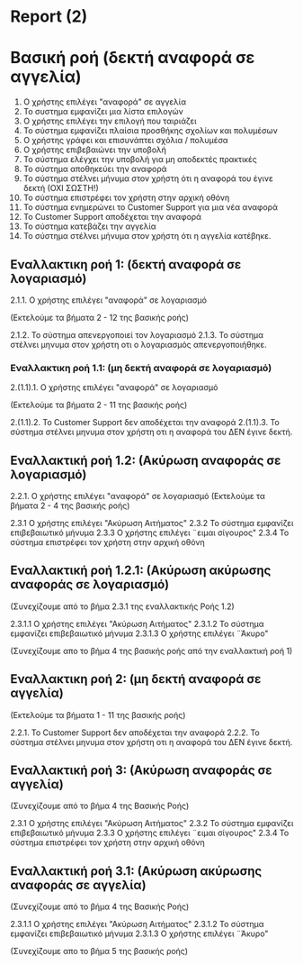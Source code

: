 # Report (2)

# Βασική ροή  (δεκτή αναφορά σε αγγελία)
1.  Ο χρήστης επιλέγει "αναφορά" σε αγγελία
2.  Το συστημα εμφανίζει μια λίστα επιλογών
3.  Ο χρήστης επιλέγει την επιλογή που ταιριάζει
4.  Το σύστημα εμφανίζει πλαίσια προσθήκης σχολίων και πολυμέσων
5.  Ο χρήστης γράφει και επισυνάπτει σχόλια / πολυμέσα
6.  Ο χρήστης επιβεβαιώνει την υποβολή
7.  Το σύστημα ελέγχει την υποβολή για μη αποδεκτές πρακτικές
8.  Το σύστημα αποθηκεύει την αναφορά
9.  Το σύστημα στέλνει μήνυμα στον χρήστη ότι η αναφορά του έγινε δεκτή (ΟΧΙ ΣΩΣΤΗ!)
10. Το σύστημα επιστρέφει τον χρήστη στην αρχική οθόνη
11. Το σύστημα ενημερώνει το Customer Support για μια νέα αναφορά
12. Το Customer Support αποδέχεται την αναφορά
13. Το σύστημα κατεβάζει την αγγελία
14. Το σύστημα στέλνει μήνυμα στον χρήστη ότι η αγγελία κατέβηκε.

## Εναλλακτικη ροή 1:  (δεκτή αναφορά σε λογαριασμό)
2.1.1.  Ο χρήστης επιλέγει "αναφορά" σε λογαριασμό

(Εκτελούμε τα βήματα 2 - 12 της βασικής ροής)

2.1.2. Το σύστημα απενεργοποιεί τον λογαριασμό
2.1.3. Το σύστημα στέλνει μηνυμα στον χρήστη οτι ο λογαριασμός απενεργοποιήθηκε.

### Εναλλακτικη ροή 1.1:    (μη δεκτή αναφορά σε λογαριασμό)
2.(1.1).1.  Ο χρήστης επιλέγει "αναφορά" σε λογαριασμό

(Εκτελούμε τα βήματα 2 - 11 της βασικής ροής)

2.(1.1).2. Το Customer Support δεν αποδέχεται την αναφορά
2.(1.1).3. Το σύστημα στέλνει μηνυμα στον χρήστη οτι η αναφορά του ΔΕΝ έγινε δεκτή.

## Εναλλακτική ροή 1.2: (Ακύρωση αναφοράς σε λογαριασμό)
2.2.1.  Ο χρήστης επιλέγει "αναφορά" σε λογαριασμό
(Εκτελούμε τα βήματα 2 - 4 της βασικής ροής)

2.3.1   Ο χρήστης επιλέγει "Ακύρωση Αιτήματος"
2.3.2   Το σύστημα εμφανίζει επιβεβαιωτικό μήνυμα
2.3.3   Ο χρήστης επιλέγει ¨ειμαι σίγουρος"
2.3.4   Το σύστημα επιστρέφει τον χρήστη στην αρχική οθόνη


## Εναλλακτική ροή 1.2.1: (Ακύρωση ακύρωσης αναφοράς σε λογαριασμό)
(Συνεχίζουμε από το βήμα 2.3.1 της εναλλακτικής Ροής 1.2)

2.3.1.1   Ο χρήστης επιλέγει "Ακύρωση Αιτήματος"
2.3.1.2   Το σύστημα εμφανίζει επιβεβαιωτικό μήνυμα
2.3.1.3   Ο χρήστης επιλέγει ¨Άκυρο"

(Συνεχίζουμε απο το βήμα 4 της βασικής ροής από την εναλλακτική ροή 1)


## Εναλλακτικη ροή 2:  (μη δεκτή αναφορά σε αγγελία)
(Εκτελούμε τα βήματα 1 - 11 της βασικής ροής)

2.2.1. Το Customer Support δεν αποδέχεται την αναφορά
2.2.2. Το σύστημα στέλνει μηνυμα στον χρήστη οτι η αναφορά του ΔΕΝ έγινε δεκτή.

## Εναλλακτική ροή 3: (Ακύρωση αναφοράς σε αγγελία)
(Συνεχίζουμε από το βήμα 4 της Βασικής Ροής)

2.3.1   Ο χρήστης επιλέγει "Ακύρωση Αιτήματος"
2.3.2   Το σύστημα εμφανίζει επιβεβαιωτικό μήνυμα
2.3.3   Ο χρήστης επιλέγει ¨ειμαι σίγουρος"
2.3.4   Το σύστημα επιστρέφει τον χρήστη στην αρχική οθόνη


## Εναλλακτική ροή 3.1: (Ακύρωση ακύρωσης αναφοράς σε αγγελία)
(Συνεχίζουμε από το βήμα 4 της Βασικής Ροής)

2.3.1.1   Ο χρήστης επιλέγει "Ακύρωση Αιτήματος"
2.3.1.2   Το σύστημα εμφανίζει επιβεβαιωτικό μήνυμα
2.3.1.3   Ο χρήστης επιλέγει ¨Άκυρο"

(Συνεχίζουμε απο το βήμα 5 της βασικής ροής)
